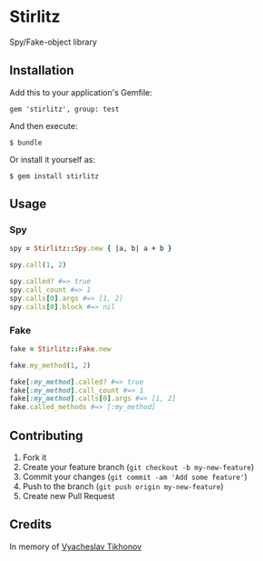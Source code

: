 # Stirlitz

Spy/Fake-object library

## Installation

Add this to your application's Gemfile:

    gem 'stirlitz', group: test

And then execute:

    $ bundle

Or install it yourself as:

    $ gem install stirlitz

## Usage

### Spy

```ruby
spy = Stirlitz::Spy.new { |a, b| a + b }

spy.call(1, 2)

spy.called? #=> true
spy.call_count #=> 1
spy.calls[0].args #=> [1, 2]
spy.calls[0].block #=> nil
```

### Fake

```ruby
fake = Stirlitz::Fake.new

fake.my_method(1, 2)

fake[:my_method].called? #=> true
fake[:my_method].call_count #=> 1
fake[:my_method].calls[0].args #=> [1, 2]
fake.called_methods #=> [:my_method]
```

## Contributing

1. Fork it
2. Create your feature branch (`git checkout -b my-new-feature`)
3. Commit your changes (`git commit -am 'Add some feature'`)
4. Push to the branch (`git push origin my-new-feature`)
5. Create new Pull Request

## Credits

In memory of [Vyacheslav Tikhonov](http://en.wikipedia.org/wiki/Vyacheslav_Tikhonov)

